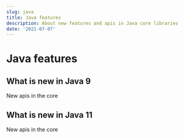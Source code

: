 ```yaml
---
slug: java
title: Java features
description: About new features and apis in Java core libraries
date: '2021-07-07'
---
```


# Java features

## What is new in Java 9 
New apis in the core

## What is new in Java 11 
New apis in the core